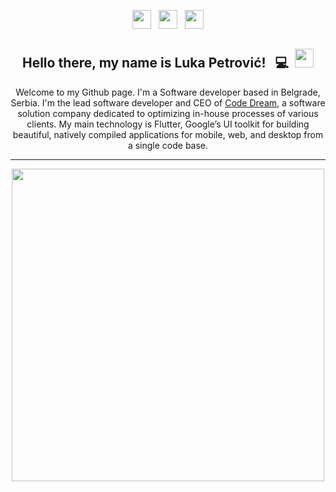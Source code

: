 <p align='center'>
<a href="https://dev.to/qwerasdzxc"><img height="30" src="https://github.com/stephenajulu/WaylonWalker/blob/main/icon/dev.png?raw=true"></a>&nbsp;&nbsp;
<a href="https://www.linkedin.com/in/luka-petrovic-2308/"><img height="30" src="https://github.com/stephenajulu/WaylonWalker/blob/main/icon/linkedin.png?raw=true"></a>&nbsp;&nbsp;
<a href="https://www.code-dream.com"><img height="30" src="https://lh3.googleusercontent.com/-u4oGxuUv6NA/AAAAAAAAAAI/AAAAAAAAAAA/AMZuucns9RcsOrz1XU-TRZLDWbpxyrsOSA/s128-c/photo.jpg"></a>
</p>

<h2 align="center">Hello there, my name is Luka Petrović! &nbsp;&nbsp;💻&nbsp;&nbsp;<img src="https://raw.githubusercontent.com/MartinHeinz/MartinHeinz/master/wave.gif" width="30px"></h2>

<p align="center">Welcome to my Github page. I'm a Software developer based in Belgrade, Serbia. I'm the lead software developer and CEO of <a href="www.code-dream.com">Code Dream</a>, a software solution company dedicated to optimizing in-house processes of various clients. My main technology is Flutter, Google’s UI toolkit for building beautiful, natively compiled applications for mobile, web, and desktop from a single code base.</p>

---
<p align='center'>
<img width="500" align='center' src="https://github-readme-stats.vercel.app/api?username=qwerasdzxc&show_icons=true&theme=radical">
</p>
